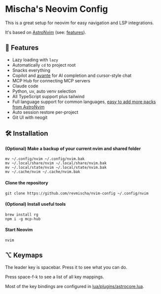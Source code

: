 # Mischa's Neovim Config

This is a great setup for neovim for easy navigation and LSP integrations.

It's based on [AstroNvim](https://astronvim.com/) (see: [features](https://docs.astronvim.com/#-features])).

## 🧐 Features

- Lazy loading with `lazy`
- Automatically `cd` to project root
- Snacks everything
- Copilot and [avante](https://github.com/yetone/avante.nvim) for AI completion and cursor-style chat
- MCP Hub for connecting MCP servers
- Claude code
- Python, uv, auto venv selection
- All TypeScript support plus tailwind
- Full language support for common languages, [easy to add more packs from AstroNvim](https://github.com/AstroNvim/astrocommunity/tree/main/lua/astrocommunity/pack)
- Auto session restore per-project
- Git UI with neogit

## 🛠️ Installation

#### (Optional) Make a backup of your current nvim and shared folder

```shell
mv ~/.config/nvim ~/.config/nvim.bak
mv ~/.local/share/nvim ~/.local/share/nvim.bak
mv ~/.local/state/nvim ~/.local/state/nvim.bak
mv ~/.cache/nvim ~/.cache/nvim.bak
```

#### Clone the repository

```shell
git clone https://github.com/revmischa/nvim-config ~/.config/nvim
```

#### (Optional) Install useful tools

```shell
brew install rg
npm i -g mcp-hub
```

#### Start Neovim

```shell
nvim
```

## ⌥ Keymaps

The leader key is spacebar. Press it to see what you can do.

Press space-f-k to see a list of all key mappings.

Most of the key bindings are configured in [lua/plugins/astrocore.lua](lua/plugins/astrocore.lua).
